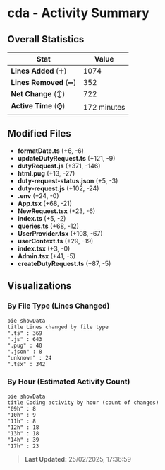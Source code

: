 # cda - Activity Summary 

## Overall Statistics

| Stat                   | Value                                                             |
| ---------------------- | ----------------------------------------------------------------- |
| **Lines Added** (➕)   | 1074                                          |
| **Lines Removed** (➖) | 352                                        |
| **Net Change** (↕)    | 722                |
| **Active Time** (⌚)   | 172 minutes |


## Modified Files
- **formatDate.ts** (+6, -6)
- **updateDutyRequest.ts** (+121, -9)
- **dutyRequest.js** (+371, -146)
- **html.pug** (+13, -27)
- **duty-request-status.json** (+5, -3)
- **duty-request.js** (+102, -24)
- **.env** (+24, -0)
- **App.tsx** (+68, -21)
- **NewRequest.tsx** (+23, -6)
- **index.ts** (+5, -2)
- **queries.ts** (+68, -12)
- **UserProvider.tsx** (+108, -67)
- **userContext.ts** (+29, -19)
- **index.tsx** (+3, -0)
- **Admin.tsx** (+41, -5)
- **createDutyRequest.ts** (+87, -5)

## Visualizations

### By File Type (Lines Changed)

```mermaid
pie showData
title Lines changed by file type
".ts" : 369
".js" : 643
".pug" : 40
".json" : 8
"unknown" : 24
".tsx" : 342
```

### By Hour (Estimated Activity Count)

```mermaid
pie showData
title Coding activity by hour (count of changes)
"09h" : 8
"10h" : 9
"11h" : 8
"12h" : 18
"13h" : 18
"14h" : 39
"17h" : 23
```


> **Last Updated:** 25/02/2025, 17:36:59